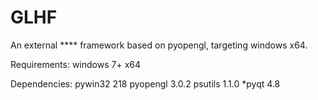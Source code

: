 GLHF
====

An external **** framework based on pyopengl, targeting windows x64.

Requirements:
windows 7+ x64

Dependencies:
pywin32 218
pyopengl 3.0.2
psutils 1.1.0
*pyqt 4.8

